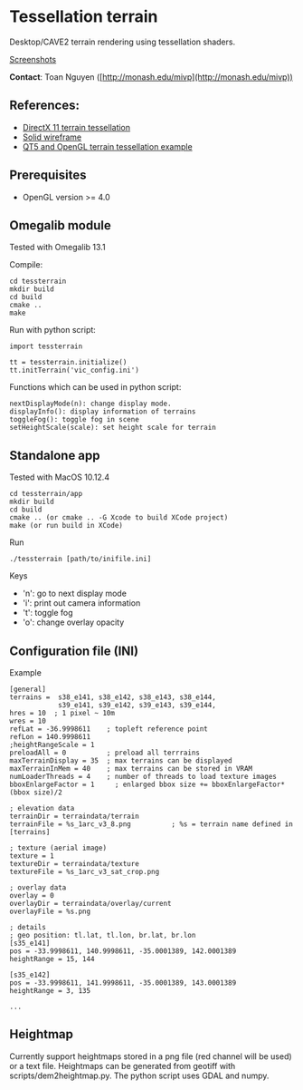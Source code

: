 # Tessellation terrain

Desktop/CAVE2 terrain rendering using tessellation shaders. 

[Screenshots](http://www.toaninfo.com/work/2017-tessterrain.html)

**Contact**: Toan Nguyen ([http://monash.edu/mivp](http://monash.edu/mivp))

## References:
- [DirectX 11 terrain tessellation](https://developer.nvidia.com/sites/default/files/akamai/gamedev/files/sdk/11/TerrainTessellation_WhitePaper.pdf)
- [Solid wireframe](http://developer.download.nvidia.com/SDK/10.5/direct3d/Source/SolidWireframe/Doc/SolidWireframe.pdf)
- [QT5 and OpenGL terrain tessellation example](http://www.kdab.com/opengl-in-qt-5-1-part-5/)

## Prerequisites

- OpenGL version >= 4.0


## Omegalib module

Tested with Omegalib 13.1

Compile:
```
cd tessterrain
mkdir build
cd build
cmake ..
make
```

Run with python script:
```
import tessterrain

tt = tessterrain.initialize()
tt.initTerrain('vic_config.ini')
```

Functions which can be used in python script:
```
nextDisplayMode(n): change display mode.
displayInfo(): display information of terrains
toggleFog(): toggle fog in scene
setHeightScale(scale): set height scale for terrain
```

## Standalone app

Tested with MacOS 10.12.4

```
cd tessterrain/app
mkdir build
cd build
cmake .. (or cmake .. -G Xcode to build XCode project)
make (or run build in XCode)
```

Run
```
./tessterrain [path/to/inifile.ini]
```

Keys

- 'n': go to next display mode
- 'i': print out camera information
- 't': toggle fog
- 'o': change overlay opacity

## Configuration file (INI)

Example

```
[general]
terrains = 	s38_e141, s38_e142, s38_e143, s38_e144,
	        s39_e141, s39_e142, s39_e143, s39_e144,
hres = 10  ; 1 pixel ~ 10m
wres = 10
refLat = -36.9998611    ; topleft reference point
refLon = 140.9998611
;heightRangeScale = 1
preloadAll = 0          ; preload all terrrains
maxTerrainDisplay = 35  ; max terrains can be displayed
maxTerrainInMem = 40    ; max terrains can be stored in VRAM
numLoaderThreads = 4    ; number of threads to load texture images
bboxEnlargeFactor = 1	  ; enlarged bbox size += bboxEnlargeFactor*(bbox size)/2

; elevation data
terrainDir = terraindata/terrain
terrainFile = %s_1arc_v3_8.png 			; %s = terrain name defined in [terrains]

; texture (aerial image)
texture = 1
textureDir = terraindata/texture
textureFile = %s_1arc_v3_sat_crop.png

; overlay data
overlay = 0
overlayDir = terraindata/overlay/current
overlayFile = %s.png

; details
; geo position: tl.lat, tl.lon, br.lat, br.lon
[s35_e141]
pos = -33.9998611, 140.9998611, -35.0001389, 142.0001389
heightRange = 15, 144

[s35_e142]
pos = -33.9998611, 141.9998611, -35.0001389, 143.0001389
heightRange = 3, 135

...
```

## Heightmap

Currently support heightmaps stored in a png file (red channel will be used) or a text file.
Heightmaps can be generated from geotiff with scripts/dem2heightmap.py. The python script uses GDAL and numpy.
